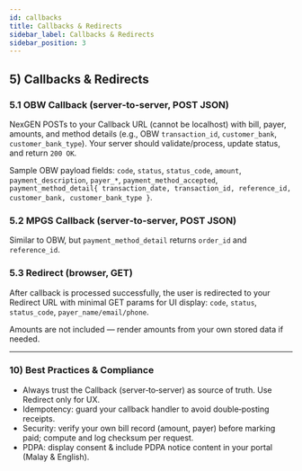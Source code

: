 ```yaml
---
id: callbacks
title: Callbacks & Redirects
sidebar_label: Callbacks & Redirects
sidebar_position: 3
---
```


## 5) Callbacks & Redirects

### 5.1 OBW Callback (server‑to‑server, POST JSON)

NexGEN POSTs to your Callback URL (cannot be localhost) with bill, payer, amounts, and method details (e.g., OBW `transaction_id`, `customer_bank`, `customer_bank_type`). Your server should validate/process, update status, and return `200 OK`.

Sample OBW payload fields: `code`, `status`, `status_code`, `amount`, `payment_description`, `payer_*`, `payment_method_accepted`, `payment_method_detail{ transaction_date, transaction_id, reference_id, customer_bank, customer_bank_type }`.

### 5.2 MPGS Callback (server‑to‑server, POST JSON)

Similar to OBW, but `payment_method_detail` returns `order_id` and `reference_id`.

### 5.3 Redirect (browser, GET)

After callback is processed successfully, the user is redirected to your Redirect URL with minimal GET params for UI display: `code`, `status`, `status_code`, `payer_name/email/phone`.

Amounts are not included — render amounts from your own stored data if needed.

---

### 10) Best Practices & Compliance

- Always trust the Callback (server‑to‑server) as source of truth. Use Redirect only for UX.
- Idempotency: guard your callback handler to avoid double‑posting receipts.
- Security: verify your own bill record (amount, payer) before marking paid; compute and log checksum per request.
- PDPA: display consent & include PDPA notice content in your portal (Malay & English).

